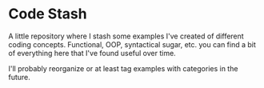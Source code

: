 # Code Stash

A little repository where I stash some examples I've created of different coding concepts. Functional, OOP, syntactical sugar, etc. you can find a bit of everything here that I've found useful over time. 

I'll probably reorganize or at least tag examples with categories in the future. 
